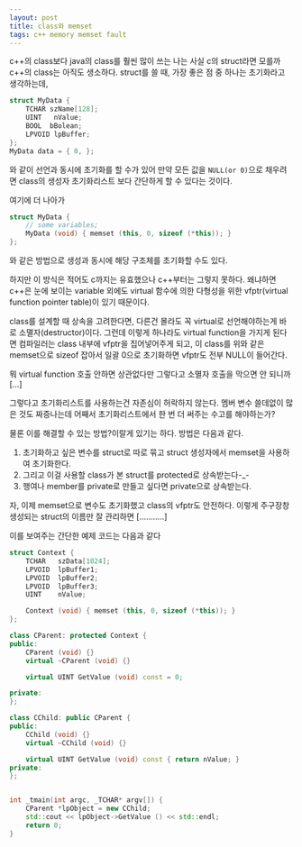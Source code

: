 ```yaml
---
layout: post
title: class와 memset
tags: c++ memory memset fault
---
```


c++의 class보다 java의 class를 훨씬 많이 쓰는 나는 사실 c의 struct라면 모를까 c++의 class는 아직도 생소하다. struct를 쓸 때, 가장 좋은 점 중 하나는 초기화라고 생각하는데,

```cpp
struct MyData {
    TCHAR szName[128];
    UINT   nValue;
    BOOL  bBolean;
    LPVOID lpBuffer;
};
MyData data = { 0, };
```

와 같이 선언과 동시에 초기화를 할 수가 있어 만약 모든 값을 `NULL(or 0)`으로 채우려면 class의 생성자 초기화리스트 보다 간단하게 할 수 있다는 것이다.

여기에 더 나아가

```cpp
struct MyData {
    // some variables;
    MyData (void) { memset (this, 0, sizeof (*this)); }
};
```

와 같은 방법으로 생성과 동시에 해당 구조체를 초기화할 수도 있다.

하지만 이 방식은 적어도 c까지는 유효했으나 c++부터는 그렇지 못하다. 왜냐하면 c++은 눈에 보이는 variable 외에도 virtual 함수에 의한 다형성을 위한 vfptr(virtual function pointer table)이 있기 때문이다.

class를 설계할 때 상속을 고려한다면, 다른건 몰라도 꼭 virtual로 선언해야하는게 바로 소멸자(destructor)이다. 그런데 이렇게 하나라도 virtual function을 가지게 된다면 컴파일러는 class 내부에 vfptr을 집어넣어주게 되고, 이 class를 위와 같은 memset으로 sizeof 잡아서 일괄 0으로 초기화하면 vfptr도 전부 NULL이 들어간다.

뭐 virtual function 호출 안하면 상관없다만 그렇다고 소멸자 호출을 막으면 안 되니까 [...]

그렇다고 초기화리스트를 사용하는건 자존심이 허락하지 않는다. 멤버 변수 쓸데없이 많은 것도 짜증나는데 어째서 초기화리스트에서 한 번 더 써주는 수고를 해야하는가?

물론 이를 해결할 수 있는 방법?이랄게 있기는 하다. 방법은 다음과 같다.

1. 초기화하고 싶은 변수를 struct로 따로 묶고 struct 생성자에서 memset을 사용하여 초기화한다.
2. 그리고 이걸 사용할 class가 본 struct를 protected로 상속받는다-_- 
3. 행여나 member를 private로 만들고 싶다면 private으로 상속받는다.

자, 이제 memset으로 변수도 초기화했고 class의 vfptr도 안전하다. 이렇게 주구장창 생성되는 struct의 이름만 잘 관리하면 [...........]

이를 보여주는 간단한 예제 코드는 다음과 같다

```cpp
struct Context {
	TCHAR	szData[1024];
	LPVOID	lpBuffer1;
	LPVOID	lpBuffer2;
	LPVOID	lpBuffer3;
	UINT	nValue;

	Context (void) { memset (this, 0, sizeof (*this)); }
};

class CParent: protected Context {
public:
	CParent (void) {}
	virtual ~CParent (void) {}

	virtual UINT GetValue (void) const = 0;

private:
};

class CChild: public CParent {
public:
	CChild (void) {}
	virtual ~CChild (void) {}

	virtual UINT GetValue (void) const { return nValue; }
private:
};


int _tmain(int argc, _TCHAR* argv[]) {
	CParent *lpObject = new CChild;
	std::cout << lpObject->GetValue () << std::endl;
	return 0;
}
```
